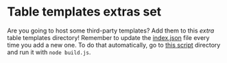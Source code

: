 # Table templates extras set

Are you going to host some third-party templates? Add them to this _extra_ table templates directory! Remember to update the [index.json](index.json) file every time you add a new one. To do that automatically, go to [this script](../../assets/databases/build.js) directory and run it with `node build.js`.
